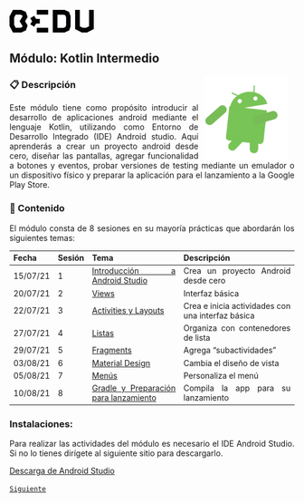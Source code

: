 <img src="images/bedu.jpg" width="150">

## Módulo: Kotlin Intermedio

<img src="images/androidify.gif" align="right" height="150" width="150" hspace="10">
<div style="text-align: justify;">

### :clipboard:  Descripción

Este módulo tiene como propósito introducir al desarrollo de aplicaciones android mediante el lenguaje Kotlin, utilizando como Entorno de Desarrollo Integrado (IDE) Android studio. Aquí aprenderás a crear un proyecto android desde cero, diseñar las pantallas, agregar funcionalidad a botones y eventos, probar versiones de testing mediante un emulador o un dispositivo físico y preparar la aplicación para el lanzamiento a la Google Play Store. 

### :memo:  Contenido

El módulo consta de 8 sesiones en su mayoría prácticas que abordarán los siguientes temas:


| Fecha    | Sesión | Tema                                  | Descripción                                      |
|----------|--------|---------------------------------------|---------------------------------------------------|
| 15/07/21 |    1   | [Introducción a Android Studio](Sesion-01/Readme.md)         | Crea un proyecto Android desde cero               |
| 20/07/21 |    2   | [Views](Sesion-02/Readme.md)                                 | Interfaz básica                                   |
| 22/07/21 |    3   | [Activities y Layouts](Sesion-03/Readme.md)                  | Crea e inicia actividades con una interfaz básica |
| 27/07/21 |    4   | [Listas](Sesion-04/Readme.md)                                | Organiza con contenedores de lista                |
| 29/07/21 |    5   | [Fragments](Sesion-05/Readme.md)                             | Agrega “subactividades”                           |
| 03/08/21 |    6   | [Material Design](Sesion-06/Readme.md)                       | Cambia el diseño de vista                         |
| 05/08/21 |    7   | [Menús](Sesion-07/Readme.md)                                 | Personaliza el menú                               |
| 10/08/21 |    8   | [Gradle y Preparación para lanzamiento](Sesion-08/Readme.md) | Compila la app para su lanzamiento                |
 

### Instalaciones:

Para realizar las actividades del módulo es necesario el IDE Android Studio. Si no lo tienes dirígete al siguiente sitio para descargarlo.

[Descarga de Android Studio](https://developer.android.com/studio?hl=es-419&gclid=CjwKCAjw2ZaGBhBoEiwA8pfP_taektFLZxvKrdSwJSBnmRayBLarX1TgMr9TowHqvU6f5gksOxkUPxoCRYQQAvD_BwE&gclsrc=aw.dsß)


[`Siguiente`](Sesion-01/Readme.md)
</div>
